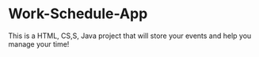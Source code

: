# Work-Schedule-App
This is a HTML, CS,S, Java project that will store your events and help you manage your time!
